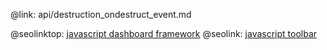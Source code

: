 @link: api/destruction_ondestruct_event.md

@seolinktop: [javascript dashboard framework](https://webix.com)
@seolink: [javascript toolbar](https://webix.com/widget/toolbar/)